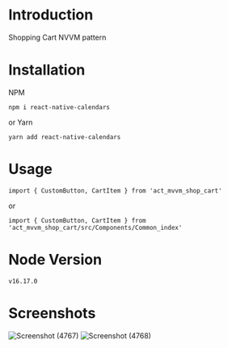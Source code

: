# Introduction

Shopping Cart NVVM pattern 

# Installation

NPM

```npm i react-native-calendars```

or Yarn

```yarn add react-native-calendars```

# Usage

`import { CustomButton, CartItem } from 'act_mvvm_shop_cart'`

or 

`import { CustomButton, CartItem } from 'act_mvvm_shop_cart/src/Components/Common_index'`

# Node Version

`v16.17.0`

# Screenshots


![Screenshot (4767)](https://user-images.githubusercontent.com/108800492/199645549-f0affb6d-2679-475d-9228-50bb2bdc7b46.png)
![Screenshot (4768)](https://user-images.githubusercontent.com/108800492/199645556-ab923504-116a-48d7-b976-8b5bed4fa373.png)

